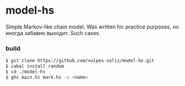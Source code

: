 # model-hs
Simple Markov-like chain model. Was written for practice purposes, но иногда забавно выходит. Such cases.

### build
```bash
$ git clone https://github.com/vulpes-solis/model-hs.git
$ cabal install random
$ cd ./model-hs
$ ghc main.hs mark.hs -o <name>
```
